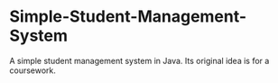 # Simple-Student-Management-System
A simple student management system in Java. Its original idea is for a coursework.
